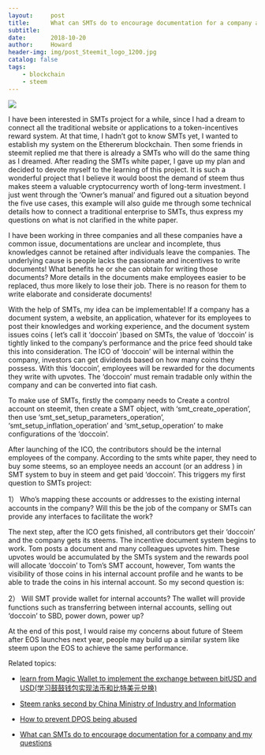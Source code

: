 ```yaml
---
layout:     post
title:      What can SMTs do to encourage documentation for a company and my questions
subtitle:   
date:       2018-10-20
author:     Howard
header-img: img/post_Steemit_logo_1200.jpg
catalog: false
tags:
    - blockchain
    - steem
---
```


![](https://steemitimages.com/DQmWnXvPUS1kdggw2Sra3ojQRvwbUwKQFmWFEmkyFMaBRxj/image.png)

I have been interested in SMTs project for a while, since I had a dream to connect all the traditional website or applications to a token-incentives reward system.  At that time, I hadn’t got to know SMTs yet, I wanted to establish my system on the Ethererum blockchain.  Then some friends in steemit replied me that there is already a SMTs who will do the same thing as I dreamed. After reading the SMTs white paper, I gave up my plan and decided to devote myself to the learning of this project.  It is such a wonderful project that I believe it would boost the demand of steem thus makes steem a valuable cryptocurrency worth of long-term investment.  I just went through the ‘Owner’s manual’ and figured out a situation beyond the five use cases, this example will also guide me through some technical details how to connect a traditional enterprise to SMTs, thus express my questions on what is not clarified in the white paper.



I have been working in three companies and all these companies have a common issue, documentations are unclear and incomplete, thus knowledges cannot be retained after individuals leave the companies.  The underlying cause is people lacks the passionate and incentives to write documents!  What benefits he or she can obtain for writing those documents? More details in the documents make employees easier to be replaced, thus more likely to lose their job.  There is no reason for them to write elaborate and considerate documents!  



With the help of SMTs, my idea can be implementable! If a company has a document system,  a website, an application, whatever for its employees to post their knowledges and working experience,  and the document system issues coins ( let’s call it ‘doccoin’ )based on SMTs, the value of ‘doccoin’ is tightly linked to the company’s performance and the price feed should take this into consideration.  The ICO of ‘doccoin’ will be internal within the company, investors can get dividends based on how many coins they possess. With this ‘doccoin’, employees will be rewarded for the documents they write with upvotes.  The ‘doccoin’ must remain tradable only within the company and can be converted into fiat cash. 



To make use of SMTs, firstly the company needs to Create a control account on steemit,  then create a SMT object, with ‘smt_create_operation’,  then use ‘smt_set_setup_parameters_operation’, ‘smt_setup_inflation_operation’ and ‘smt_setup_operation’ to make configurations of the ‘doccoin’. 



After launching of the ICO,  the contributors should be the internal employees of the company. According to the smts white paper, they need to buy some steems, so an employee needs an account (or an address )  in SMT system to buy in steem and get paid ‘doccoin’.   This triggers my first question to SMTs project:



1）     Who’s mapping these accounts or addresses to the  existing internal accounts in the company? Will this be the job of the company or SMTs can provide any interfaces to facilitate the work?



The next step, after the ICO gets finished,  all contributors get their ‘doccoin’ and the company gets its steems.  The incentive document system begins to work.  Tom posts a document and many colleagues upvotes him.  These upvotes would be accumulated by the SMTs system and the rewards pool will allocate ‘doccoin’ to Tom’s SMT account,  however, Tom wants the visibility of those coins in his internal account profile and he wants to be able to trade the coins in his internal account. So my second question is:


2）    Will SMT provide wallet for internal accounts?  The wallet will provide functions such as transferring between internal accounts,  selling out ‘doccoin’ to SBD, power down,  power up? 



At the end of this post, I would raise my concerns about future of Steem after EOS launches next year, people may build up a similar system like steem upon the EOS to achieve the same performance.



Related topics:


- [learn from Magic Wallet to implement the exchange between bitUSD and USD(学习鼓鼓钱包实现法币和比特美元兑换)
](http://engineerman.club/2018/12/05/learn-from-Magic-Wallet-to-implement-the-exchange-between-bitUSD-and-USD/)

- [Steem ranks second by China Ministry of Industry and Information](http://engineerman.club/2018/12/05/Steem-ranks-second-by-China-Ministry-of-Industry-and-Information/)

- [How to prevent DPOS being abused](http://engineerman.club/2018/12/05/How-to-prevent-DPOS-being-abused/)

- [What can SMTs do to encourage documentation for a company and my questions](http://engineerman.club/2018/10/20/SMTs-do-to-encourage-documentation/)
